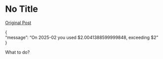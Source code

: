 # No Title

[Original Post](https://discourse.onlinedegree.iitm.ac.in/t/164277/522)

<p>{<br>
“message”: “On 2025-02 you used $2.0041388599999848, exceeding $2”<br>
}</p>
<p>What to do?</p>